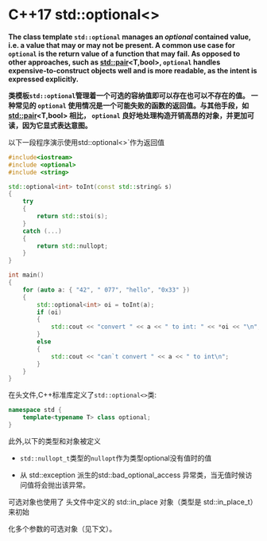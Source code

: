 # C++17 std::optional<>

**The class template `std::optional` manages an *optional* contained value, i.e. a value that may or may not be present.
A common use case for `optional` is the return value of a function that may fail. As opposed to other approaches, such as [std::pair](https://link.zhihu.com/?target=http%3A//en.cppreference.com/w/cpp/utility/pair)<T,bool>, `optional` handles expensive-to-construct objects well and is more readable, as the intent is expressed explicitly.**

**类模板`std::optional`管理着一个可选的容纳值即可以存在也可以不存在的值。
一种常见的 `optional` 使用情况是一个可能失败的函数的返回值。与其他手段，如 [std::pair](https://link.zhihu.com/?target=http%3A//zh.cppreference.com/w/cpp/utility/pair)<T,bool> 相比， `optional` 良好地处理构造开销高昂的对象，并更加可读，因为它显式表达意图。**

以下一段程序演示使用std::optional<>`作为返回值

```cpp
#include<iostream>
#include <optional>
#include <string>

std::optional<int> toInt(const std::string& s)
{
	try
	{
		return std::stoi(s);
	}
	catch (...)
	{
		return std::nullopt;
	}
}

int main()
{
	for (auto a: { "42", " 077", "hello", "0x33" })
	{
		std::optional<int> oi = toInt(a);
		if (oi)
		{
			std::cout << "convert " << a << " to int: " << *oi << "\n";
		}
		else
		{
			std::cout << "can`t convert " << a << " to int\n";
		}
	}
}

```

在头文件<optional>,C++标准库定义了`std::optional<>`类:

```cpp
namespace std {
	template<typename T> class optional;
}
```

此外,以下的类型和对象被定义

- `std::nullopt_t`类型的`nullopt`作为类型optional没有值时的值

-  从 std::exception 派生的std::bad_optional_access 异常类，当无值时候访问值将会抛出该异常。

  可选对象也使用了 <utility> 头文件中定义的 std::in_place 对象（类型是 std::in_place_t）来初始

  化多个参数的可选对象（见下文）。

